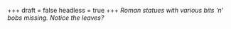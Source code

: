 
+++
draft = false
headless = true
+++
_Roman statues with various bits 'n' bobs missing. Notice the leaves?_
